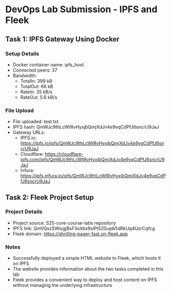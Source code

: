 # DevOps Lab Submission - IPFS and Fleek

## Task 1: IPFS Gateway Using Docker

### Setup Details
- Docker container name: ipfs_host
- Connected peers: 37
- Bandwidth:
  - TotalIn: 399 kB
  - TotalOut: 68 kB
  - RateIn: 35 kB/s
  - RateOut: 5.6 kB/s

### File Upload
- File uploaded: test.txt
- IPFS hash: QmWJc9thLcWtRvHyxjbQmjXdJv4e9vqCdPfJ6sncrU9JaJ
- Gateway URLs:
  - IPFS.io: https://ipfs.io/ipfs/QmWJc9thLcWtRvHyxjbQmjXdJv4e9vqCdPfJ6sncrU9JaJ
  - Cloudflare: https://cloudflare-ipfs.com/ipfs/QmWJc9thLcWtRvHyxjbQmjXdJv4e9vqCdPfJ6sncrU9JaJ
  - Infura: https://ipfs.infura.io/ipfs/QmWJc9thLcWtRvHyxjbQmjXdJv4e9vqCdPfJ6sncrU9JaJ

## Task 2: Fleek Project Setup

### Project Details
- Project source: S25-core-course-labs repository
- IPFS link: QmVQszSWisgjBsF3oXbx9siPt5ZGupb5dRkUq4UzrCqfcg
- Fleek domain: https://shrilling-pager-fast.on-fleek.app

### Notes
- Successfully deployed a simple HTML website to Fleek, which hosts it on IPFS
- The website provides information about the two tasks completed in this lab
- Fleek provides a convenient way to deploy and host content on IPFS without managing the underlying infrastructure 